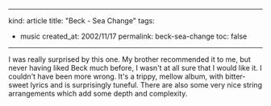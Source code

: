 -----
kind: article
title: "Beck - Sea Change"
tags:
- music
created_at: 2002/11/17
permalink: beck-sea-change
toc: false
-----

<p>I was really surprised by this one. My brother recommended it to me, but never having liked Beck much before, I wasn't at all sure that I would like it. I couldn't have been more wrong. It's a trippy, mellow album, with bitter-sweet lyrics and is surprisingly tuneful. There are also some very nice string arrangements which add some depth and complexity.</p>


